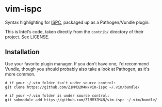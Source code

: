 # vim-ispc

Syntax highlighting for [ISPC](https://ispc.github.io/), packaged up as a
Pathogen/Vundle plugin.

This is Intel's code, taken directly from the `contrib/` directory of their
project. See LICENSE.

## Installation

Use your favorite plugin manager. If you don't have one, I'd recommend Vundle,
though you should probably also take a look at Pathogen, as it's more common.

```
# if your ~/.vim folder isn't under source control:
git clone https://github.com/Z1MM32M4N/vim-ispc ~/.vim/bundle/

# if your ~/.vim folder is under source control:
git submodule add https://github.com/Z1MM32M4N/vim-ispc ~/.vim/bundle/
```
